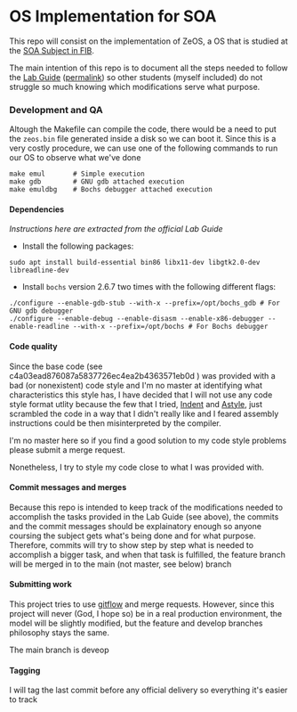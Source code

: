 # OS Implementation for SOA

This repo will consist on the implementation of ZeOS, a OS that is studied at 
the [SOA Subject in FIB](http://docencia.ac.upc.edu/FIB/grau/SOA/).

The main intention of this repo is to document all the steps needed to follow the [Lab Guide](http://docencia.ac.upc.edu/FIB/grau/SOA/documents/Zeos.pdf) 
([permalink](https://web.archive.org/web/20200216144547/http://docencia.ac.upc.edu/FIB/grau/SOA/documents/Zeos.pdf)) so other students (myself included)
do not struggle so much knowing which modifications serve what purpose.

### Development and QA
Altough the Makefile can compile the code, there would be a need to put the `zeos.bin` file generated inside a disk
so we can boot it. Since this is a very costly procedure, we can use one of the following commands to run our OS to
observe what we've done
```commandline
make emul       # Simple execution
make gdb        # GNU gdb attached execution
make emuldbg    # Bochs debugger attached execution
```
#### Dependencies
_Instructions here are extracted from the official Lab Guide_
* Install the following packages:
```commandline
sudo apt install build-essential bin86 libx11-dev libgtk2.0-dev libreadline-dev
```
* Install `bochs` version 2.6.7 two times with the following different flags:
```commandline
./configure --enable-gdb-stub --with-x --prefix=/opt/bochs_gdb # For GNU gdb debugger
./configure --enable-debug --enable-disasm --enable-x86-debugger --enable-readline --with-x --prefix=/opt/bochs # For Bochs debugger
```

#### Code quality
Since the base code (see c4a03ead876087a5837726ec4ea2b4363571eb0d ) was provided with a bad (or nonexistent) code style 
and I'm no master at identifying what characteristics this style has, I have decided that I will not use any code style
format utlity because the few that I tried, [Indent](https://www.gnu.org/software/indent/manual/) and 
[Astyle](http://astyle.sourceforge.net/astyle.html), just scrambled the code in a way that I didn't really like and I
feared assembly instructions could be then misinterpreted by the compiler.

I'm no master here so if you find a good solution to my code style problems please submit a merge request.

Nonetheless, I try to style my code close to what I was provided with.

#### Commit messages and merges
Because this repo is intended to keep track of the modifications needed to accomplish the tasks provided in the Lab Guide 
(see above), the commits and the commit messages should be explainatory enough so anyone coursing the subject gets what's
being done and for what purpose. Therefore, commits will try to show step by step what is needed to accomplish a bigger
task, and when that task is fulfilled, the feature branch will be merged in to the main (not master, see below) branch

#### Submitting work
This project tries to use [gitflow](https://nvie.com/posts/a-successful-git-branching-model/) and merge requests. However,
since this project will never (God, I hope so) be in a real production environment, the model will be slightly modified,
but the feature and develop branches philosophy stays the same. 

The main branch is deveop

#### Tagging
I will tag the last commit before any official delivery so everything it's easier to track
